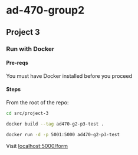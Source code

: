# ad-470-group2

## Project 3

### Run with Docker

#### Pre-reqs
You must have Docker installed before you proceed

#### Steps
From the root of the repo:

```bash
cd src/project-3
```

```bash
docker build --tag ad470-g2-p3-test .
```

```bash
docker run -d -p 5001:5000 ad470-g2-p3-test
```

Visit [localhost:5000/form](localhost:5000/form)
